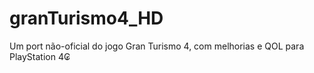 # granTurismo4_HD
Um port não-oficial do jogo Gran Turismo 4, com melhorias e QOL para PlayStation 4₢
